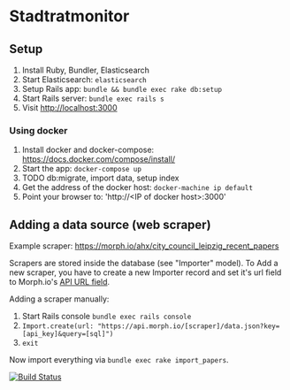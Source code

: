 # Stadtratmonitor

## Setup

1. Install Ruby, Bundler, Elasticsearch
1. Start Elasticsearch: `elasticsearch`
1. Setup Rails app: `bundle && bundle exec rake db:setup`
1. Start Rails server: `bundle exec rails s`
1. Visit [http://localhost:3000](http://localhost:3000)

### Using docker

1. Install docker and docker-compose: https://docs.docker.com/compose/install/
1. Start the app: `docker-compose up`
1. TODO db:migrate, import data, setup index
1. Get the address of the docker host: `docker-machine ip default`
1. Point your browser to: 'http://\<IP of docker host\>:3000'

## Adding a data source (web scraper)
Example scraper: https://morph.io/ahx/city_council_leipzig_recent_papers

Scrapers are stored inside the database (see "Importer" model). To Add a new scraper, you have to create a new Importer record and set it's url field to Morph.io's [API URL field](https://morph.io/documentation/api?scraper=ahx%2Fcity_council_leipzig_recent_papers).

Adding a scraper manually:

1. Start Rails console `bundle exec rails console`
2. `Import.create(url: "https://api.morph.io/[scraper]/data.json?key=[api_key]&query=[sql]")`
3. `exit`

Now import everything via `bundle exec rake import_papers`.

[![Build Status](https://travis-ci.org/joergreichert/stadtratmonitor.png?branch=travis-docker)](https://travis-ci.org/joergreichert/stadtratmonitor)
